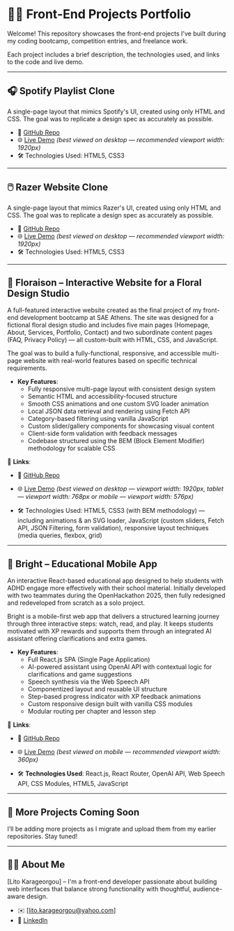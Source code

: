 # 👩‍💻 Front-End Projects Portfolio

Welcome! This repository showcases the front-end projects I've built during my coding bootcamp, competition entries, and freelance work. 

Each project includes a brief description, the technologies used, and links to the code and live demo.

---

## 🎧 Spotify Playlist Clone

A single-page layout that mimics Spotify's UI, created using only HTML and CSS. The goal was to replicate a design spec as accurately as possible.

- 📁 [GitHub Repo](https://github.com/LitoKarageorgou/spotify-playlist-clone)
- 🌐 [Live Demo](https://spotify-playlist-clone-project.netlify.app) *(best viewed on desktop — recommended viewport width: 1920px)*
- 🛠️ Technologies Used: HTML5, CSS3

---

## 🖱️ Razer Website Clone

A single-page layout that mimics Razer's UI, created using only HTML and CSS. The goal was to replicate a design spec as accurately as possible.

- 📁 [GitHub Repo](https://github.com/LitoKarageorgou//razer-website-clone)
- 🌐 [Live Demo](https://razer-website-clone.netlify.app) *(best viewed on desktop — recommended viewport width: 1920px)*
- 🛠️ Technologies Used: HTML5, CSS3
  
---
## 🌸 Floraison – Interactive Website for a Floral Design Studio

A full-featured interactive website created as the final project of my front-end development bootcamp at SAE Athens. The site was designed for a fictional floral design studio and includes five main pages (Homepage, About, Services, Portfolio, Contact) and two subordinate content pages (FAQ, Privacy Policy) — all custom-built with HTML, CSS, and JavaScript.

The goal was to build a fully-functional, responsive, and accessible multi-page website with real-world features based on specific technical requirements.

- **Key Features**:
  - Fully responsive multi-page layout with consistent design system
  - Semantic HTML and accessibility-focused structure
  - Smooth CSS animations and one custom SVG loader animation
  - Local JSON data retrieval and rendering using Fetch API
  - Category-based filtering using vanilla JavaScript
  - Custom slider/gallery components for showcasing visual content
  - Client-side form validation with feedback messages
  - Codebase structured using the BEM (Block Element Modifier) methodology for scalable CSS



🔗 **Links**:
- 📁 [GitHub Repo](https://github.com/LitoKarageorgou/floral-design-studio)
- 🌐 [Live Demo](https://florience.netlify.app/) *(best viewed on desktop — viewport width: 1920px, tablet — viewport width: 768px or  mobile — viewport width: 576px)*



- 🛠️ Technologies Used: HTML5, CSS3 (with BEM methodology) — including animations & an SVG loader, JavaScript (custom sliders, Fetch API, JSON Filtering, form validation), responsive layout techniques (media queries, flexbox, grid)

---

## 🧠 Bright – Educational Mobile App

An interactive React-based educational app designed to help students with ADHD engage more effectively with their school material. Initially developed with two teammates during the OpenHackathon 2025, then fully redesigned and redeveloped from scratch as a solo project.

Bright is a mobile-first web app that delivers a structured learning journey through three interactive steps: watch, read, and play. It keeps students motivated with XP rewards and supports them through an integrated AI assistant offering clarifications and extra games.

- **Key Features**:
  - Full React.js SPA (Single Page Application)
  - AI-powered assistant using OpenAI API with contextual logic for clarifications and game suggestions
  - Speech synthesis via the Web Speech API
  - Componentized layout and reusable UI structure
  - Step-based progress indicator with XP feedback animations
  - Custom responsive design built with vanilla CSS modules
  - Modular routing per chapter and lesson step

🔗 **Links**:   
- 📁 [GitHub Repo](https://github.com/LitoKarageorgou/bright-app)
- 🌐 [Live Demo](https://bright-education.netlify.app/) *(best viewed on mobile — recommended viewport width: 360px)*

- 🛠️ **Technologies Used**: React.js, React Router, OpenAI API, Web Speech API, CSS Modules, HTML5, JavaScript

---

## 🚧 More Projects Coming Soon

I’ll be adding more projects as I migrate and upload them from my earlier repositories. Stay tuned!

---

## 🙋‍♀️ About Me

[Lito Karageorgou] –  I'm a front-end developer passionate about building web interfaces that balance strong functionality with thoughtful, audience-aware design.

- ✉️ [lito.karageorgou@yahoo.com]
- 💼 [LinkedIn](https://www.linkedin.com/in/lito-karageorgou/)
